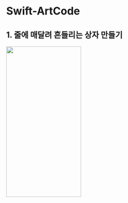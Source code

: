 # Swift-ArtCode

## 1. 줄에 매달려 흔들리는 상자 만들기

<img src="https://user-images.githubusercontent.com/47676921/143278893-41a05054-9afe-4e66-8b33-ef3b0ccb0f27.gif"  width="200" height="400">

